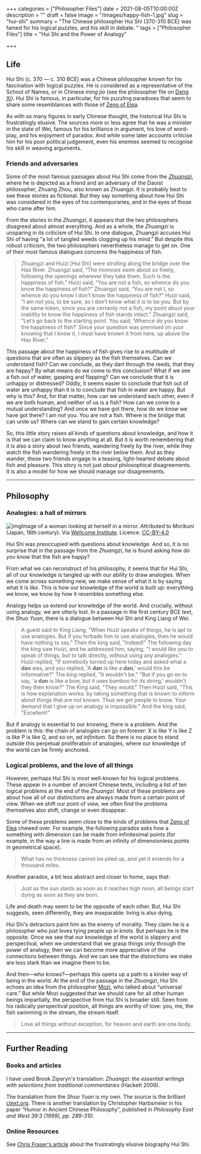 +++
categories = ["Philosopher Files"]
date = 2021-08-05T10:00:00Z
description = ""
draft = false
image = "/images/happy-fish-1.jpg"
slug = "hui-shi"
summary = "The Chinese philosopher Hui Shi (370-310 BCE) was famed for his logical puzzles, and his skill in debate. "
tags = ["Philosopher Files"]
title = "Hui Shi and the Power of Analogy"

+++

## Life

Hui Shi (c. 370 — c. 310 BCE) was a Chinese  philosopher known for his fascination with logical puzzles. He is  considered as a representative of the School of Names, or in Chinese *ming jia* (see the philosopher file on [Deng Xi](/deng-xi)). Hui Shi is famous, in particular, for his puzzling paradoxes that seem to share some resemblances with those of [Zeno of Elea](/zeno-of-elea). 

As with so many figures in early Chinese thought, the historical Hui Shi  is frustratingly elusive. The sources more or less agree that he was a  minister in the state of Wei, famous for his brilliance in argument, his love of word-play, and his enjoyment of paradox. And while some later  accounts criticise him for his poor political judgement, even his  enemies seemed to recognise his skill in weaving arguments.

### Friends and adversaries

Some of the most famous passages about Hui Shi come from the [*Zhuangzi*](/zhuangzi), where he is depicted as a friend and an adversary of the Daoist  philosopher, Zhuang Zhou, also known as Zhuangzi. It is probably best to see these stories as fictional. But they say something about how Hui  Shi was considered in the eyes of his contemporaries, and in the eyes of those who came after him.

From the stories in the *Zhuangzi*, it appears that the two philosophers disagreed about almost everything. And as a whole, the *Zhuangzi* is unsparing in its criticism of Hui Shi. In one dialogue, Zhuangzi  accuses Hui Shi of having “a lot of tangled weeds clogging up his mind.” But despite this robust criticism, the two philosophers nevertheless  manage to get on. One of their most famous dialogues concerns the  happiness of fish.

> Zhuangzi and Huizi [Hui Shi] were  strolling along the bridge over the Hao River. Zhuangzi said, “The  minnows swim about so freely, following the openings wherever they take  them. Such is the happiness of fish.”
> Huizi said, “You are not a fish, so whence do you know the happiness of fish?”
> Zhuangzi said, “You are not I, so whence do you know I don’t know the happiness of fish?”
> Huizi said, “I am not you, to be sure, so I don’t know what it is to be you.  But by the same token, since you are certainly not a fish, my point  about your inability to know the happiness of fish stands intact.”
> Zhuangzi said, “Let’s go back to the starting point. You said, ‘Whence do you  know the happiness of fish?’ Since your question was premised on your  knowing that I know it, I must have known it from here, up above the Hao River.”

This passage about the happiness of fish gives  rise to a multitude of questions that are often as slippery as the fish  themselves. Can we understand fish? Can we conclude, as they dart  through the reeds, that they are happy?  By what means do we come to  this conclusion? What if we see a fish out of water, gasping and  flapping? Can we conclude that it is unhappy or distressed? Oddly, it  seems easier to conclude that fish out of water are unhappy than it is  to conclude that fish in water are happy. But why is this? And, for that matter, how can we understand each other, even if we are both human,  and neither of us is a fish? How can we come to a mutual understanding?  And once we have got there, how do we *know* we have got there? I am not you. You are not a fish. Where is the bridge that can unite us?  Where can we stand to gain certain knowledge? 

So, this little  story raises all kinds of questions about knowledge, and how it is that  we can claim to know anything at all. But it is worth remembering that  it is also a story about two friends, wandering freely by the river,  while they watch the fish wandering freely in the river below them. And  as they wander, these two friends engage in a teasing, light-hearted  debate about fish and pleasure. This story is not just *about* philosophical disagreements. It is also a model for how we should manage our disagreements.

------

## Philosophy

### Analogies: a hall of mirrors

![img](/images/mirror.jpg)Image of a woman looking at herself in a mirror. Attributed to Morikuni (Japan, 18th century). Via [Wellcome Institute](https://wellcomecollection.org/works/e4j38pdn). Licence: [CC-BY-4.0](https://creativecommons.org/licenses/by/4.0/)

Hui Shi was preoccupied with questions about knowledge. And so, it is no surprise that in the passage from the *Zhuangzi*, he is found asking *how do you know* that the fish are happy? 

From what we can reconstruct of his philosophy, it seems that for Hui Shi,  all of our knowledge is tangled up with our ability to draw analogies.  When we come across something new, we make sense of what it is by saying what it is *like*. This is how our knowledge of the world is built up: everything we know, we know by how it resembles something else. 

Analogy helps us extend our knowledge of the world. And crucially, without  using analogy, we are utterly lost. In a passage in the first century  BCE text, the *Shuo Yuan*, there is a dialogue between Hui Shi and King Liang of Wei. 

> A guest said to King Liang, "When Huizi speaks of things, he is apt to  use analogies. But if you forbade him to use analogies, then he would  have nothing to say."
> Then the king said, "Indeed!"
> The following  day the king saw Huizi, and he addressed him, saying, "I would like you  to speak of things, but to talk directly, without using any analogies."
> Huizi replied, "If somebody turned up here today and asked what a **dan** was, and you replied, 'A **dan** is like a **dan**,' would this be informative?"
> The king replied, "It wouldn't be."
> "But if you go on to say, 'a **dan** is like a bow, but it uses bamboo for its string,' wouldn't they then know?"
> The King said, "They would."
> Then Huizi said, "This is how explanation works: by taking something that is known to inform about things that are not known. Thus we get people to  know. Your demand that I give up on analogy is impossible."
> And the king said, "Excellent!"  

But if analogy is essential to our knowing, there is a problem. And the  problem is this: the chain of analogies can go on forever: X is like Y  is like Z is like P is like Q, and so on, *ad infinitum*. So  there is no place to stand outside this perpetual proliferation of  analogies, where our knowledge of the world can be firmly anchored.  

### Logical problems, and the love of all things

However, perhaps Hui Shi is most well-known for his logical problems. These  appear in a number of ancient Chinese texts, including a list of ten  logical problems at the end of the *Zhuangzi*. Most of these  problems are about how all of our distinctions are always made from a  certain point of view. When we  shift our point of view, we often find  the problems themselves also shift, change or even disappear.

Some of these problems seem close to the kinds of problems that [Zeno of Elea](/zeno-of-elea) chewed over. For example, the following paradox asks how a something  with dimension can be made from infinitesimal points (for example, in  the way a line is made from an infinity of dimensionless points in  geometrical space).  

> What has no thickness cannot be piled up, and yet it extends for a thousand miles.   

Another paradox, a bit less abstract and closer to home, says that:

> Just as the sun slants as soon as it reaches high noon, all beings start dying as soon as they are born.

Life and death may seem to be the opposite of each other. But, Hui Shi  suggests, seen differently, they are inseparable: living is also dying.

Hui Shi's detractors paint him as the enemy of morality. They claim he is a philosopher who just loves tying people up in knots. But perhaps he is  the opposite. Once we see that our knowledge of the world is slippery  and perspectival, when we understand that we grasp things only through  the power of analogy, then we can become more appreciative of the  connections between things. And we can see that the distinctions we make are less stark than we imagine them to be. 

And then—who knows?—perhaps this opens up a path to a kinder way of being in the world. At the end of the passage in the *Zhuangzi*, Hui Shi echoes an idea from the philosopher [Mozi](/mozi), who talked about “universal care.” But while Mozi suggested that we  should care for all other human beings impartially, the perspective from Hui Shi is broader still. Seen from his radically perspectival  position, all things are worthy of love: you, me, the fish swimming in  the stream, the stream itself.

>  Love all things without exception, for heaven and earth are one body.

------

## Further Reading

### **Books and articles**

I have used Brook Ziporyn's translation: *Zhuangzi: the essential writings with selections from traditional commentaries* (Hackett 2009).

The translation from the *Shuo Yuan* is my own. The source is the brilliant [ctext.org](https://ctext.org/shuo-yuan/shan-shuo?searchu=惠子&searchmode=showall#result). There is another translation by Christopher Harbsmeier in his paper “Humor in Ancient Chinese Philosophy”, published in *Philosophy East and West 39:3 (1999), pp. 289-310.*

### **Online Resources**

See [Chris Fraser's article](https://plato.stanford.edu/entries/school-names/life-hui-shi.html) about the frustratingly elusive biography Hui Shi.

